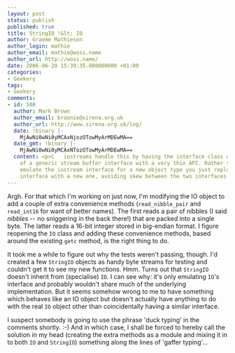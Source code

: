 ```yaml
---
layout: post
status: publish
published: true
title: StringIO !&lt; IO
author: Graeme Mathieson
author_login: mathie
author_email: mathie@woss.name
author_url: http://woss.name/
date: 2006-06-20 15:39:35.000000000 +01:00
categories:
- Geekery
tags:
- Geekery
comments:
- id: 500
  author: Mark Brown
  author_email: broonie@sirena.org.uk
  author_url: http://www.sirena.org.uk/log/
  date: !binary |-
    MjAwNi0wNi0yMCAxNjozOTowMyArMDEwMA==
  date_gmt: !binary |-
    MjAwNi0wNi0yMCAxNTozOTowMyArMDEwMA==
  content: <p>C   iostreams handle this by having the interface class work in terms
    of a generic stream buffer interface with a very thin API. Rather than have something
    emulate the iostream interface for a new object type you just replace the buffer
    interface with a new one, avoiding skew between the two interfaces.</p>
---
```

Argh.  For that which I'm working on just now, I'm modifying the IO object to add a couple of extra convenience methods (`read_nibble_pair` and `read_int16` for want of better names).  The first reads a pair of nibbles (I said *nibbles* -- no sniggering in the back there!) that are packed into a single byte.  The latter reads a 16-bit integer stored in big-endian format.  I figure reopening the `IO` class and adding these convenience methods, based around the existing `getc` method, is the right thing to do.

It took me a while to figure out why the tests weren't passing, though.  I'd created a few `StringIO` objects as handy byte streams for testing and couldn't get it to see my new functions.  Hmm.  Turns out that `StringIO` doesn't inherit from (specialise) `IO`.  I can see why: it's only emulating `IO`'s interface and probably wouldn't share much of the underlying implementation.  But it seems somehow wrong to me to have something which behaves like an IO object but doesn't actually have anything to do with the real `IO` object other than coincidentally having a similar interface.

I suspect somebody is going to use the phrase 'duck typing' in the comments shortly. :-)  And in which case, I shall be forced to hereby call the solution in my head (creating the extra methods as a module and mixing it in to both `IO` and `StringIO`) something along the lines of 'gaffer typing'...
